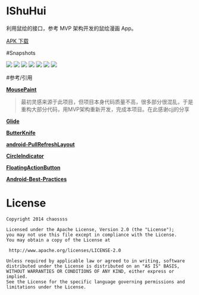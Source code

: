 # IShuHui

利用鼠绘的接口，参考 MVP 架构开发的鼠绘漫画 App。

[APK 下载](http://fir.im/mwvp?release_id=56b4dbbd748aac718000000b)

#Snapshots

![](snapshots/1.png) ![](snapshots/2.png) ![](snapshots/3.png) ![](snapshots/4.png) ![](snapshots/5.png) ![](snapshots/6.png) ![](snapshots/7.png)

#参考/引用

[**MousePaint**](https://github.com/android-cjj/MousePaint)

> 最初灵感来源于此项目，但项目本身代码质量不高，很多部分很混乱，于是重构大部分代码，用MVP架构重新开发，完成本项目。在此感谢cjj的分享

[**Glide**](https://github.com/bumptech/glide)

[**ButterKnife**](https://github.com/JakeWharton/butterknife)

[**android-PullRefreshLayout**](https://github.com/baoyongzhang/android-PullRefreshLayout)

[**CircleIndicator**](https://github.com/ongakuer/CircleIndicator)

[**FloatingActionButton**](https://github.com/makovkastar/FloatingActionButton)

[**Android-Best-Practices**](https://github.com/tianzhijiexian/Android-Best-Practices)

License
============

    Copyright 2014 chaossss

	Licensed under the Apache License, Version 2.0 (the "License");
	you may not use this file except in compliance with the License.
	You may obtain a copy of the License at

     http://www.apache.org/licenses/LICENSE-2.0

	Unless required by applicable law or agreed to in writing, software
	distributed under the License is distributed on an "AS IS" BASIS,
	WITHOUT WARRANTIES OR CONDITIONS OF ANY KIND, either express or implied.
	See the License for the specific language governing permissions and
	limitations under the License.
